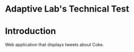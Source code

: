 # Adaptive Lab's Technical Test #

# Introduction #
Web application that displays tweets about Coke.